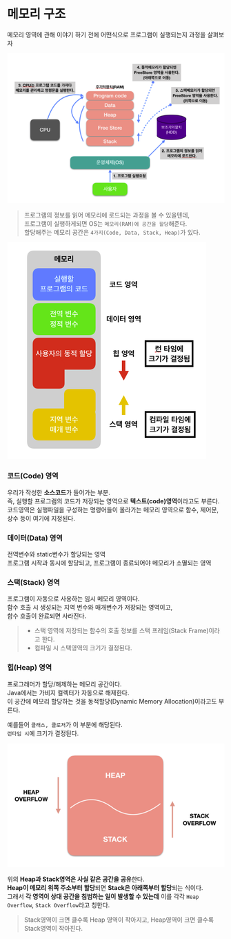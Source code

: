 # 메모리 구조

메모리 영역에 관해 이야기 하기 전에 어떤식으로 프로그램이 실행되는지 과정을 살펴보자

![](../img/prgram-run.png)

> 프로그램의 정보를 읽어 메모리에 로드되는 과정을 볼 수 있을텐데,  
프로그램이 실행하게되면 OS는 `메모리(RAM)에 공간을 할당`해준다.  
할당해주는 메모리 공간은 `4가지(Code, Data, Stack, Heap)`가 있다.

![](../img/memory-space.png)

### 코드(Code) 영역
우리가 작성한 **소스코드**가 들어가는 부분.  
즉, 실행할 프로그램의 코드가 저장되는 영역으로 **텍스트(code)영역**이라고도 부른다.  
코드영역은 실행파일을 구성하는 명령어들이 올라가는 메모리 영역으로 함수, 제어문, 상수 등이 여기에 지정된다.

### 데이터(Data) 영역
전역변수와 static변수가 할당되는 영역  
프로그램 시작과 동시에 할당되고, 프로그램이 종료되어야 메모리가 소멸되는 영역

### 스택(Stack) 영역
프로그램이 자동으로 사용하는 임시 메모리 영역이다.  
함수 호출 시 생성되는 지역 변수와 매개변수가 저장되는 영역이고,  
함수 호출이 완료되면 사라진다.
> * 스택 영역에 저장되는 함수의 호출 정보를 스택 프레임(Stack Frame)이라고 한다.  
> * 컴파일 시 스택영역의 크기가 결정된다.

### 힙(Heap) 영역
프로그래머가 할당/해제하는 메모리 공간이다.  
Java에서는 가비지 컬렉터가 자동으로 해제한다.  
이 공간에 메모리 할당하는 것을 동적할당(Dynamic Memory Allocation)이라고도 부른다.  

예를들어 `클래스, 클로저`가 이 부분에 해당된다.  
`런타임 시`에 크기가 결정된다.

![](../img/memory-heap.png)

위의 **Heap과 Stack영역은 사실 같은 공간을 공유**한다.  
**Heap이 메모리 위쪽 주소부터 할당**되면 **Stack은 아래쪽부터 할당**되는 식이다.  
그래서 **각 영역이 상대 공간을 침범하는 일이 발생할 수 있는데** 이를 각각 `Heap Overflow`, `Stack Overflow`라고 칭한다.  
> Stack영역이 크면 클수록 Heap 영역이 작아지고, Heap영역이 크면 클수록 Stack영역이 작아진다.